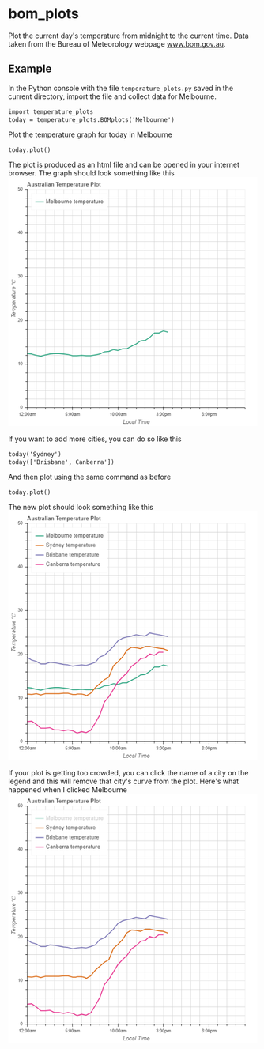 # bom_plots
Plot the current day's temperature from midnight to the current time. Data taken from the Bureau of Meteorology webpage www.bom.gov.au.


## Example
In the Python console with the file `temperature_plots.py` saved in the current directory, import the file and collect data for Melbourne.
```
import temperature_plots
today = temperature_plots.BOMplots('Melbourne')
```

Plot the temperature graph for today in Melbourne
```
today.plot()
```
The plot is produced as an html file and can be opened in your internet browser. The graph should look something like this
![](images/eg-1.png)

If you want to add more cities, you can do so like this
```
today('Sydney')
today(['Brisbane', Canberra']) 
```
And then plot using the same command as before
```
today.plot()
```
The new plot should look something like this
![](images/eg-3.png)

If your plot is getting too crowded, you can click the name of a city on the legend and this will remove that city's curve from the plot. Here's what happened when I clicked Melbourne
![](images/eg-4.png)

